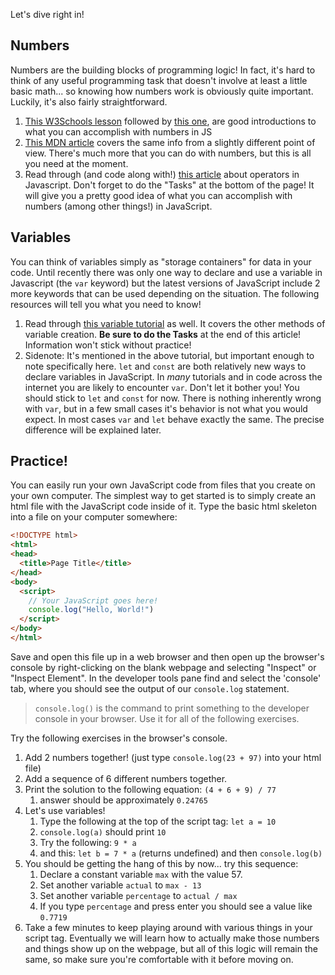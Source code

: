 Let's dive right in!

##  Numbers

Numbers are the building blocks of programming logic!  In fact, it's hard to think of any useful programming task that doesn't involve at least a little basic math... so knowing how numbers work is obviously quite important.  Luckily, it's also fairly straightforward.

1. [This W3Schools lesson](https://www.w3schools.com/js/js_numbers.asp) followed by [this one](https://www.w3schools.com/js/js_arithmetic.asp), are good introductions to what you can accomplish with numbers in JS 
2. [This MDN article](https://developer.mozilla.org/en-US/docs/Learn/JavaScript/First_steps/Math) covers the same info from a slightly different point of view. There's much more that you can do with numbers, but this is all you need at the moment.
3. Read through \(and code along with!\) [this article](http://javascript.info/operators) about operators in Javascript.  Don't forget to do the "Tasks" at the bottom of the page!  It will give you a pretty good idea of what you can accomplish with numbers (among other things!) in JavaScript.

## Variables

You can think of variables simply as "storage containers" for data in your code.  Until recently there was only one way to declare and use a variable in Javascript (the `var` keyword) but the latest versions of JavaScript include 2 more keywords that can be used depending on the situation. The following resources will tell you what you need to know!

1. Read through [this variable tutorial](http://javascript.info/variables) as well. It covers the other methods of variable creation.  __Be sure to do the Tasks__ at the end of this article!  Information won't stick without practice!
2. Sidenote:  It's mentioned in the above tutorial, but important enough to note specifically here.  `let` and `const` are both relatively new ways to declare variables in JavaScript.  In _many_ tutorials and in code across the internet you are likely to encounter `var`. Don't let it bother you!  You should stick to `let` and `const` for now. There is nothing inherently wrong with `var`, but in a few small cases it's behavior is not what you would expect.  In most cases `var` and `let` behave exactly the same. The precise difference will be explained later.

##  Practice!

You can easily run your own JavaScript code from files that you create on your own computer.  The simplest way to get started is to simply create an html file with the JavaScript code inside of it.  Type the basic html skeleton into a file on your computer somewhere:

~~~html
<!DOCTYPE html>
<html>
<head>
  <title>Page Title</title>
</head>
<body>
  <script>
 	// Your JavaScript goes here!
    console.log("Hello, World!")
  </script>
</body>
</html>
~~~

Save and open this file up in a web browser and then open up the browser's console by right-clicking on the blank webpage and selecting "Inspect" or "Inspect Element".  In the developer tools pane find and select the 'console' tab, where you should see the output of our `console.log` statement.

> `console.log()` is the command to print something to the developer console in your browser.  Use it for all of the following exercises.

Try the following exercises in the browser's console.

1. Add 2 numbers together! (just type  `console.log(23 + 97)`   into your html file)
2. Add a sequence of 6 different numbers together.
3. Print the solution to the following equation: `(4 + 6 + 9) / 77`
   1. answer should be approximately `0.24765`
4. Let's use variables!  
   1. Type the following at the top of the script tag: `let a = 10` 
   2. `console.log(a)` should print `10`
   3. Try the following: `9 * a`
   4. and this: `let b = 7 * a` (returns undefined) and then `console.log(b)`
5. You should be getting the hang of this by now... try this sequence:
   1. Declare a constant variable `max` with the value 57.
   2. Set another variable `actual` to `max - 13`
   3. Set another variable `percentage` to `actual / max`
   4. If you type `percentage` and press enter you should see a value like `0.7719`
6. Take a few minutes to keep playing around with various things in your script tag.  Eventually we will learn how to actually make those numbers and things show up on the webpage, but all of this logic will remain the same, so make sure you're comfortable with it before moving on.
